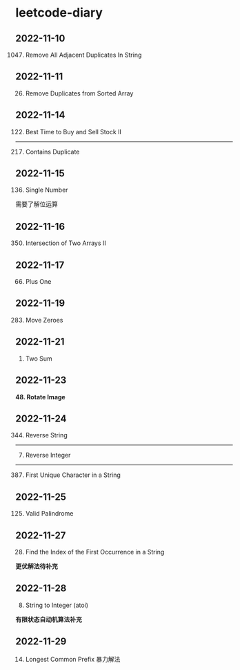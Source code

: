 # leetcode-diary

## 2022-11-10

1047. Remove All Adjacent Duplicates In String

## 2022-11-11

26. Remove Duplicates from Sorted Array

## 2022-11-14

122. Best Time to Buy and Sell Stock II

---

217. Contains Duplicate

## 2022-11-15

136. Single Number

需要了解位运算

## 2022-11-16

350. Intersection of Two Arrays II

## 2022-11-17

66. Plus One

## 2022-11-19

283. Move Zeroes

## 2022-11-21

1. Two Sum

## 2022-11-23

**48. Rotate Image**

## 2022-11-24

344. Reverse String

---

7. Reverse Integer

---

387. First Unique Character in a String

## 2022-11-25

125. Valid Palindrome

## 2022-11-27

28. Find the Index of the First Occurrence in a String

**更优解法待补充**

## 2022-11-28

8. String to Integer (atoi)

**有限状态自动机算法补充**

## 2022-11-29

14. Longest Common Prefix
    暴力解法
